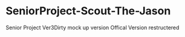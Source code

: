 # SeniorProject-Scout-The-Jason
Senior Project 
Ver3Dirty mock up version 
Offical Version restructered
